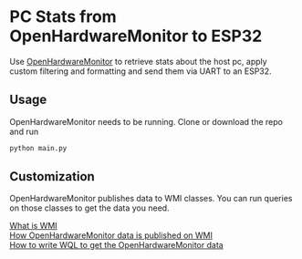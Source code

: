 # PC Stats from OpenHardwareMonitor to ESP32

Use [OpenHardwareMonitor](https://github.com/openhardwaremonitor/openhardwaremonitor) to retrieve stats about the host pc, apply custom filtering and formatting and send them via UART to an ESP32.

## Usage

OpenHardwareMonitor needs to be running. Clone or download the repo and run

```bash
python main.py
```

## Customization

OpenHardwareMonitor publishes data to WMI classes. You can run queries on those classes to get the data you need.

[What is WMI](https://docs.microsoft.com/en-us/windows/win32/wmisdk/about-wmi)  
[How OpenHardwareMonitor data is published on WMI](http://openhardwaremonitor.org/wordpress/wp-content/uploads/2011/04/OpenHardwareMonitor-WMI.pdf)  
[How to write WQL to get the OpenHardwareMonitor data](https://docs.microsoft.com/en-us/windows/win32/wmisdk/wql-sql-for-wmi)
